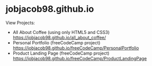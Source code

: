 # jobjacob98.github.io

View Projects:

- All About Coffee (using only HTML5 and CSS3) https://jobjacob98.github.io/all_about_coffee/
- Personal Portfolio (freeCodeCamp project) https://jobjacob98.github.io/freeCodeCamp/PersonalPortfolio
- Product Landing Page (freeCodeCamp project) https://jobjacob98.github.io/freeCodeCamp/ProductLandingPage
